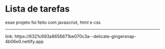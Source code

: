 # <h1>Lista de tarefas</h1>

<p>
 esse projeto foi feito com javascriot, html e css
</p>
<hr>
link: https://6321c693a8656671be070c3a--delicate-gingersnap-4b06e0.netlify.app
